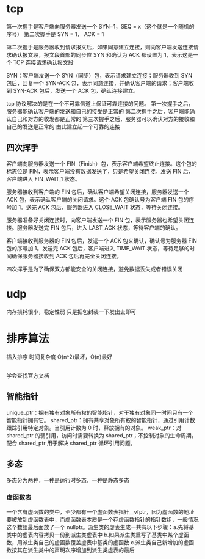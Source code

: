 # tcp

第一次握手是客户端向服务器发送一个 SYN=1，SEQ = x（这个就是一个随机的序号）
第二次握手是 SYN = 1， ACK = 1

第二次握手是服务器收到请求报文后，如果同意建立连接，则向客户端发送连接请求确认报文段，报文段首部的同步位 SYN 和确认为 ACK 都设置为 1，表示这是一个 TCP 连接请求确认报文段

SYN：客户端发送一个 SYN（同步）包，表示请求建立连接；服务器收到 SYN 包后，回复一个 SYN-ACK 包，表示同意连接，并确认客户端的请求；客户端收到 SYN-ACK 包后，发送一个 ACK 包，确认连接建立。

tcp 协议解决的是在一个不可靠信道上保证可靠连接的问题。
第一次握手之后，服务器能确认客户端的发送和自己的接受是正常的
第二次握手之后，客户端能确认自己和对方的收发都是正常的
第三次握手之后，服务器可以确认对方的接收和自己的发送是正常的
由此建立起一个可靠的连接

## 四次挥手

客户端向服务器发送一个 FIN（Finish）包，表示客户端希望终止连接。这个包的标志位是 FIN，表示客户端没有数据发送了，只是希望关闭连接。发送 FIN 后，客户端进入 FIN_WAIT_1 状态。

服务器接收到客户端的 FIN 包后，确认客户端希望关闭连接，服务器发送一个 ACK 包，表示确认客户端的关闭请求。这个 ACK 包确认号为客户端 FIN 包的序号加 1。送完 ACK 包后，服务器进入 CLOSE_WAIT 状态，等待关闭连接。

服务器准备好关闭连接时，向客户端发送一个 FIN 包，表示服务器也希望关闭连接。服务器发送完 FIN 包后，进入 LAST_ACK 状态，等待客户端的确认。

客户端接收到服务器的 FIN 包后，发送一个 ACK 包来确认，确认号为服务器 FIN 包的序号加 1。发送完 ACK 包后，客户端进入 TIME_WAIT 状态，等待足够的时间确保服务器接收到 ACK 包后再完全关闭连接。

四次挥手是为了确保双方都能安全的关闭连接，避免数据丢失或者错误关闭

# udp

内存损耗很小，稳定性弱
只是把包封装一下发出去即可

# 排序算法

插入排序
时间复杂度 O(n^2)最坏，O(n)最好

##

学会查找官方文档

## 智能指针

unique_ptr：拥有独有对象所有权的智能指针，对于独有对象同一时间只有一个智能指针拥有它。
shared_ptr：拥有共享对象所有权的智能指针，通过引用计数跟踪引用特定对象。当引用计数为 0 时，释放拥有的对象。
weak_ptr：对 shared_ptr 的弱引用，访问时需要转换为 shared_ptr；不控制对象的生命周期，配合 shared_ptr 用于解决 shared_ptr 循环引用问题。

## 多态

多态分为两种，一种是运行时多态，一种是静态多态

### 虚函数表

一个含有虚函数的类中，至少都有一个虚函数表指针\_\_vfptr，因为虚函数的地址要被放到虚函数表中，而虚函数表本质是一个存虚函数指针的指针数组，一般情况这个数组最后面放了一个 nullptr。派生类的虚表生成一共有以下步骤：a.先将基类中的虚表内容拷贝一份到派生类虚表中 b.如果派生类重写了基类中某个虚函数，用派生类自己的虚函数覆盖虚表中基类的虚函数 c.派生类自己新增加的虚函数按其在派生类中的声明次序增加到派生类虚表的最后

